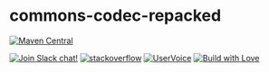 # commons-codec-repacked

[![Maven Central](https://img.shields.io/maven-central/v/com.epam.reportportal/commons-codec-repacked.svg?label=Maven%20Central)](https://search.maven.org/search?q=g:%22com.epam.reportportal%22%20AND%20a:%22commons-codec-repacked%22)
 
[![Join Slack chat!](https://reportportal-slack-auto.herokuapp.com/badge.svg)](https://reportportal-slack-auto.herokuapp.com)
[![stackoverflow](https://img.shields.io/badge/reportportal-stackoverflow-orange.svg?style=flat)](http://stackoverflow.com/questions/tagged/reportportal)
[![UserVoice](https://img.shields.io/badge/uservoice-vote%20ideas-orange.svg?style=flat)](https://rpp.uservoice.com/forums/247117-report-portal)
[![Build with Love](https://img.shields.io/badge/build%20with-❤%EF%B8%8F%E2%80%8D-lightgrey.svg)](http://reportportal.io?style=flat)
